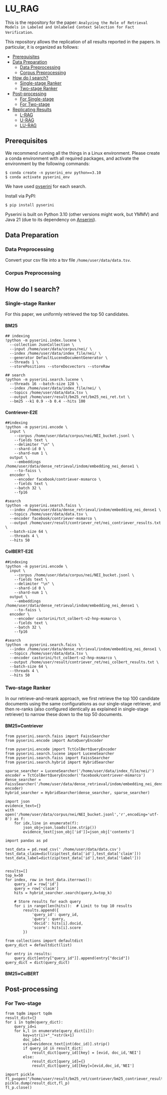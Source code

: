# LU_RAG

This is the repository for the paper: `Analyzing the Role of Retrieval Models in Labeled and Unlabeled Context Selection for Fact Verification`.

This repository allows the replication of all results reported in the papers. In particular, it is organized as follows:
- [Prerequisites](#Prerequisites)
- [Data Preparation](#Data-Preparation)
  - [Data Preprocessing](#Data-Preprocessing)
  - [Corpus Preprocessing](#Corpus-Preprocessing)
- [How do I search?](#search)
  - [Single-stage Ranker](#Single-stage)
  - [Two-stage Ranker](#Two-stage)
- [Post-processing](#post-processing)
  - [For Single-stage](#forSingle-stage)
  - [For Two-stage](#forTwo-stage)
-  [Replicating Results](#Replicating-Results)
    - [L-RAG](#L-RAG)
    - [U-RAG](#U-RAG)
    - [LU-RAG](#LU-RAG)

## Prerequisites
We recommend running all the things in a Linux environment. 
Please create a conda environment with all required packages, and activate the environment by the following commands:
```
$ conda create -n pyserini_env python==3.10
$ conda activate pyserini_env
```
We have used [pyserini](https://github.com/castorini/pyserini) for each search. 

Install via PyPI:
```
$ pip install pyserini
```
Pyserini is built on Python 3.10 (other versions might work, but YMMV) and Java 21 (due to its dependency on [Anserini](https://github.com/castorini/anserini)).

## Data Preparation
### Data Preprocessing
Convert your csv file into a tsv file `/home/user/data/data.tsv`.
### Corpus Preprocessing

## How do I search?
### Single-stage Ranker
For this paper, we uniformly retrieved the top 50 candidates.
#### BM25
```
## indexing
!python -m pyserini.index.lucene \
  --collection JsonCollection \
  --input /home/user/data/corpus/nei/ \
  --index /home/user/data/index_file/nei/ \
  --generator DefaultLuceneDocumentGenerator \
  --threads 1 \
  --storePositions --storeDocvectors --storeRaw

## search
!python -m pyserini.search.lucene \
  --threads 16 --batch-size 128 \
  --index /home/user/data/index_file/nei/ \
  --topics /home/user/data/data.tsv \
  --output /home/user/result/bm25_ret/bm25_nei_ret.txt \
  --bm25 --k1 0.9 --b 0.4 --hits 100
```

#### Contriever-E2E
```
##indexing
!python -m pyserini.encode \
  input \
    --corpus /home/user/data/corpus/nei/NEI_bucket.jsonl \
    --fields text \
    --delimiter "\n" \
    --shard-id 0 \
    --shard-num 1 \
  output \
    --embeddings /home/user/data/dense_retrieval/indom/embedding_nei_dense1 \
    --to-faiss \
  encoder \
    --encoder facebook/contriever-msmarco \
    --fields text \
    --batch 32 \
    --fp16

#search
!python -m pyserini.search.faiss \
  --index /home/user/data/dense_retrieval/indom/embedding_nei_dense1 \
  --topics /home/user/data/data.tsv \
  --encoder facebook/contriever-msmarco \
  --output /home/user/result/contriever_ret/nei_contriever_results.txt \
  --batch-size 64 \
  --threads 4 \
  --hits 50
```
#### ColBERT-E2E
```
##indexing
!python -m pyserini.encode \
  input \
    --corpus /home/user/data/corpus/nei/NEI_bucket.jsonl \
    --fields text \
    --delimiter "\n" \
    --shard-id 0 \
    --shard-num 1 \
  output \
    --embeddings /home/user/data/dense_retrieval/indom/embedding_nei_dense1 \
    --to-faiss \
  encoder \
    --encoder castorini/tct_colbert-v2-hnp-msmarco \
    --fields text \
    --batch 32 \
    --fp16

#search
!python -m pyserini.search.faiss \
  --index /home/user/data/dense_retrieval/indom/embedding_nei_dense1 \
  --topics /home/user/data/data.tsv \
  --encoder castorini/tct_colbert-v2-hnp-msmarco \
  --output /home/user/result/contriever_ret/nei_colbert_results.txt \
  --batch-size 64 \
  --threads 4 \
  --hits 50
```
### Two-stage Ranker
In our retrieve-and-rerank approach, we first retrieve the top 100 candidate documents using the same configurations as our single-stage retriever, and then re-ranks (also configured identically as explained in single-stage retriever) to narrow these down to the top 50 documents.

#### BM25»Contriever
```
from pyserini.search.faiss import FaissSearcher
from pyserini.encode import AutoQueryEncoder

from pyserini.encode import TctColBertQueryEncoder
from pyserini.search.lucene import LuceneSearcher
from pyserini.search.faiss import FaissSearcher
from pyserini.search.hybrid import HybridSearcher

sparse_searcher = LuceneSearcher('/home/user/data/index_file/nei/')
encoder = TctColBertQueryEncoder('facebook/contriever-msmarco')
dense_searcher = FaissSearcher('/home/user/data/dense_retrieval/indom/embedding_nei_dense1', encoder)
hybrid_searcher = HybridSearcher(dense_searcher, sparse_searcher)

import json
evidence_text={}
with open('/home/user/data/corpus/nei/NEI_bucket.jsonl','r',encoding='utf-8') as f:
    for idx,line in enumerate(f):
        json_obj=json.loads(line.strip())
        evidence_text[json_obj['id']]=json_obj['contents']

import pandas as pd

test_data = pd.read_csv(' /home/user/data/data.csv')
test_data_claim=dict(zip(test_data['id'],test_data['claim']))
test_data_label=dict(zip(test_data['id'],test_data['label']))


results=[]
top_k=50
for index, row in test_data.iterrows():
    query_id = row['id']
    query = row['claim']
    hits = hybrid_searcher.search(query,k=top_k)

    # Store results for each query
    for i in range(len(hits)):  # Limit to top 10 results
        results.append({
            'query_id': query_id,
            'query': query,
            'docid': hits[i].docid,
            'score': hits[i].score
        })
        
from collections import defaultdict
query_dict = defaultdict(list)

for entry in results:
    query_dict[entry["query_id"]].append(entry["docid"])
query_dict = dict(query_dict)
```

#### BM25»ColBERT



## Post-processing
### For Two-stage
```
from tqdm import tqdm
result_dict={}
for i in tqdm(query_dict):
    query_id=i
    for k,l in enumerate(query_dict[i]):
        key=str(i)+"_"+str(k+1)
        doc_id=l
        evid=evidence_text[int(doc_id)].strip()
        if query_id in result_dict:
            result_dict[query_id][key] = [evid, doc_id,'NEI']
        else:
            result_dict[query_id]={}
            result_dict[query_id][key]=[evid,doc_id,'NEI']

import pickle
fl_p=open("/home/user/result/bm25_ret/contriever/bm25_contriever_results.pickle","wb")
pickle.dump(result_dict,fl_p)
fl_p.close()
```
